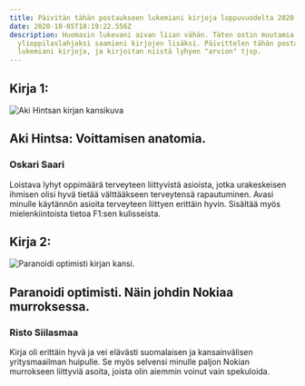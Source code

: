 ```yaml
---
title: Päivitän tähän postaukseen lukemiani kirjoja loppuvuodelta 2020
date: 2020-10-05T18:19:22.556Z
description: Huomasin lukevani aivan liian vähän. Täten ostin muutamia kirjoja
  ylioppilaslahjaksi saamieni kirjojen lisäksi. Päivittelen tähän postaukseen
  lukemiani kirjoja, ja kirjoitan niistä lyhyen "arvion" tjsp.
---
```

## Kirja 1:

![Aki Hintsan kirjan kansikuva](/img/kirja.jpeg)

## Aki Hintsa: Voittamisen anatomia.

### Oskari Saari

Loistava lyhyt oppimäärä terveyteen liittyvistä asioista, jotka urakeskeisen ihmisen olisi hyvä tietää välttääkseen terveytensä rapautuminen. Avasi minulle käytännön asioita terveyteen liittyen erittäin hyvin. Sisältää myös mielenkiintoista tietoa F1:sen kulisseista.

## Kirja 2:

![Paranoidi optimisti kirjan kansi.](/img/kirja1.jpg)

## Paranoidi optimisti. Näin johdin Nokiaa murroksessa.

### Risto Siilasmaa

Kirja oli erittäin hyvä ja vei elävästi suomalaisen ja kansainvälisen yritysmaailman huipulle. Se myös selvensi minulle paljon Nokian murrokseen liittyviä asoita, joista olin aiemmin voinut vain spekuloida.